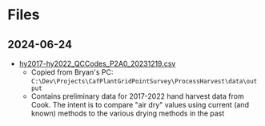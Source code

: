 # Files

## 2024-06-24

- [hy2017-hy2022_QCCodes_P2A0_20231219.csv](hy2017-hy2022_QCCodes_P2A0_20231219.csv)
  - Copied from Bryan's PC: `C:\Dev\Projects\CafPlantGridPointSurvey\ProcessHarvest\data\output`
  - Contains preliminary data for 2017-2022 hand harvest data from Cook. The intent is to compare "air dry" values using current (and known) methods to the various drying methods in the past
